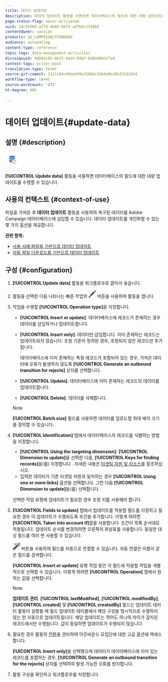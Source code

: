 ```yaml
---
title: 데이터 업데이트
description: 데이터 업데이트 활동을 사용하면 데이터베이스의 필드에 대한 대량 업데이트를 수행할 수 있습니다.
page-status-flag: never-activated
uuid: 1dc55db5-affd-4688-b673-adfb8c1338b5
contentOwner: sauviat
products: SG_CAMPAIGN/STANDARD
audience: automating
content-type: reference
topic-tags: data-management-activities
discoiquuid: 4db83c95-4b75-4a16-8dbf-bd8940431fa9
context-tags: writer,main
translation-type: tm+mt
source-git-commit: 1321c84c49de6d9a318bbc5bb8a0e28b332d2b5d
workflow-type: tm+mt
source-wordcount: '472'
ht-degree: 98%

---
```



# 데이터 업데이트{#update-data}

## 설명 {#description}

![](assets/data_update.png)

**[!UICONTROL Update data]** 활동을 사용하면 데이터베이스의 필드에 대한 대량 업데이트를 수행할 수 있습니다.

## 사용의 컨텍스트 {#context-of-use}

파일을 가져온 후 **데이터 업데이트** 활동을 사용하여 복구된 데이터를 Adobe Campaign 데이터베이스에 삽입할 수 있습니다. 데이터 업데이트를 개인화할 수 있는 몇 가지 옵션을 제공합니다.

**관련 항목:**

* [사용 사례:파일을 기반으로 데이터 업데이트](../../automating/using/update-database-file.md)
* [자동 파일 다운로드를 기반으로 데이터 업데이트](../../automating/using/update-data-automatic-download.md)

## 구성 {#configuration}

1. **[!UICONTROL Update data]** 활동을 워크플로우로 끌어서 놓습니다.
1. 활동을 선택한 다음 나타나는 빠른 작업의 ![](assets/edit_darkgrey-24px.png) 버튼을 사용하여 활동을 엽니다.
1. 작업을 수행할 **[!UICONTROL Operation type]**&#x200B;을 지정합니다.

   * **[!UICONTROL Insert or update]**: 데이터베이스에 레코드가 존재하는 경우 데이터를 삽입하거나 업데이트합니다.
   * **[!UICONTROL Insert only]**: 데이터만 삽입합니다. 이미 존재하는 레코드는 업데이트되지 않습니다. 조정 기준이 정의된 경우, 조정되지 않은 레코드만 추가됩니다.

      데이터베이스에 이미 존재하는 특정 레코드가 포함되어 있는 경우, 가져온 데이터에 오류가 발생하지 않도록 **[!UICONTROL Generate an outbound transition for rejects]** 상자를 선택합니다.

   * **[!UICONTROL Update]**: 데이터베이스에 이미 존재하는 레코드의 데이터를 업데이트합니다.
   * **[!UICONTROL Delete]**: 데이터를 삭제합니다.

   >[!NOTE]
   >
   >**[!UICONTROL Batch size]** 필드를 사용하면 데이터를 업로드할 최대 배치 크기를 정의할 수 있습니다.

1. **[!UICONTROL Identification]** 탭에서 데이터베이스의 레코드를 식별하는 방법을 지정합니다.

   * **[!UICONTROL Using the targeting dimension]**: **[!UICONTROL Dimension to update]**&#x200B;을 선택한 다음, **[!UICONTROL Keys for finding records]**&#x200B;을(를) 지정합니다 . 자세한 내용은 [타겟팅 차원 및 리소스](../../automating/using/query.md#targeting-dimensions-and-resources)를 참조하십시오.
   * 입력한 데이터가 기존 타겟팅 차원과 일치하는 경우 **[!UICONTROL Using one or more links]** 옵션을 선택합니다. 그런 다음 **[!UICONTROL Dimension to update]**&#x200B;을(를) 선택합니다.

   선택한 작업 유형에 업데이트가 필요한 경우 조정 키를 사용해야 합니다.

1. **[!UICONTROL Fields to update]** 탭에서 업데이트를 적용할 필드를 지정하고 필요한 경우 이 업데이트가 수행되도록 조건을 추가합니다. 이렇게 하려면 **[!UICONTROL Taken into account if]**&#x200B;열을 사용합니다. 조건이 목록 순서대로 적용됩니다. 업데이트 순서를 변경하려면 오른쪽의 화살표를 사용합니다. 동일한 대상 필드를 여러 번 사용할 수 있습니다.

   ![](assets/wkf_magic_wand-24px.png) 버튼을 사용하여 필드를 자동으로 연결할 수 있습니다. 자동 연결은 이름이 같은 필드를 검색합니다.

   **[!UICONTROL Insert or update]** 유형 작업 동안 각 필드에 적용할 작업을 개별적으로 선택할 수 있습니다. 이렇게 하려면 **[!UICONTROL Operation]** 열에서 원하는 값을 선택합니다.

   >[!NOTE]
   >
   >**업데이트 관리**. **[!UICONTROL lastModified]**, **[!UICONTROL modifiedBy]**, **[!UICONTROL created]** 및 **[!UICONTROL createdBy]** 필드는 업데이트 데이터 활동이 실행될 때 필드 업데이트 테이블에서 해당 구성을 명시적으로 수행하지 않는 한 자동으로 업데이트됩니다. 해당 업데이트는 적어도 하나의 차이가 감지된 레코드에서만 수행됩니다. 값이 동일하면 업데이트가 수행되지 않습니다.

1. 필요한 경우 활동의 [전환](../../automating/using/activity-properties.md)을 관리하여 아웃바운드 모집단에 대한 고급 옵션에 액세스합니다.

   **[!UICONTROL Insert only]**&#x200B;을 선택했으며 데이터가 데이터베이스에 이미 있는 레코드를 포함하는 경우, **[!UICONTROL Generate an outbound transition for the rejects]** 상자를 선택하여 발생 가능한 오류를 방지합니다.

1. 활동 구성을 확인하고 워크플로우를 저장합니다.
